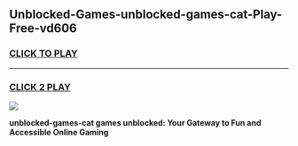 
## Unblocked-Games-unblocked-games-cat-Play-Free-vd606
<h3>
<a href="https://premium76.site?title=unblocked-games-cat&ref=22A">CLICK TO PLAY</a></h3>
<hr>

<h3>
<a href="https://premium76.site?title=unblocked-games-cat&ref=22A">CLICK 2 PLAY</a>
  
</h3>

<a href="https://premium76.site?title=unblocked-games-cat&ref=22A"><img src="https://clearcache.store/games.png"></a>


**unblocked-games-cat games unblocked: Your Gateway to Fun and Accessible Online Gaming**
